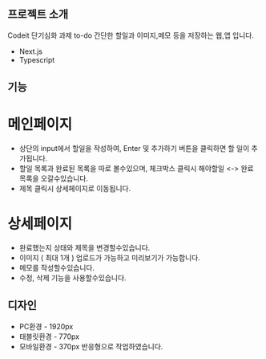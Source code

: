 ## 프로젝트 소개
Codeit 단기심화 과제 to-do
간단한 할일과 이미지,메모 등을 저장하는 웹,앱 입니다.
 - Next.js
 - Typescript

## 기능
# 메인페이지
- 상단의 input에서 할일을 작성하여, Enter 및 추가하기 버튼을 클릭하면 할 일이 추가됩니다.
- 할일 목록과 완료된 목록을 따로 볼수있으며, 체크박스 클릭시 해야할일 <-> 완료 목록을 오갈수있습니다.
- 제목 클릭시 상세페이지로 이동됩니다.

# 상세페이지
- 완료했는지 상태와 제목을 변경할수있습니다.
- 이미지 ( 최대 1개 ) 업로드가 가능하고 미리보기가 가능합니다.
- 메모를 작성할수있습니다.
- 수정, 삭제 기능을 사용할수있습니다.


## 디자인
- PC환경 - 1920px
- 태블릿환경 - 770px
- 모바일환경 - 370px
반응형으로 작업하였습니다.
